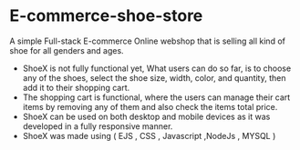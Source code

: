 # E-commerce-shoe-store

A simple Full-stack E-commerce Online webshop that is selling all kind of shoe for all genders and ages.
- ShoeX is not fully functional yet, What users can do so far, is to choose any of the shoes, select the shoe size, width, color, and quantity, then add it to their shopping cart.
- The shopping cart is functional, where the users can manage their cart items by removing any of them and also check the items total price.
- ShoeX can be used on both desktop and mobile devices as it was developed in a fully responsive manner.
- ShoeX was made using ( EJS , CSS , Javascript ,NodeJs , MYSQL )


